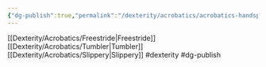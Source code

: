 ```yaml
---
{"dg-publish":true,"permalink":"/dexterity/acrobatics/acrobatics-handspring/"}
---
```


[[Dexterity/Acrobatics/Freestride\|Freestride]]
[[Dexterity/Acrobatics/Tumbler\|Tumbler]]
[[Dexterity/Acrobatics/Slippery\|Slippery]]
#dexterity #dg-publish